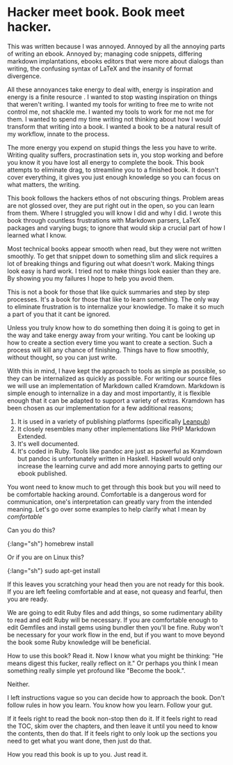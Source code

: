 # Hacker meet book. Book meet hacker.

This was written because I was annoyed. Annoyed by all the annoying parts of writing an ebook. Annoyed by;
managing code snippets, differing markdown implantations, ebooks editors that were more about dialogs than writing, the
confusing syntax of LaTeX and the insanity of format divergence.

All these annoyances take energy to deal with, energy is inspiration and energy is a finite resource . I wanted to stop
wasting inspiration on things that weren't writing. I wanted my tools for writing to free me to write not control me,
not shackle me. I wanted my tools to work for me not me for them. I wanted to spend my time writing not
thinking about how I would transform that writing into a book. I wanted a book to be a natural result of my workflow, 
innate to the process.

The more energy you expend on stupid things the less you have to write. Writing quality suffers, procrastination sets
in, you stop working and before you know it you have lost all energy to complete the book. This book attempts to
eliminate drag, to streamline you to a finished book. It doesn't cover everything, it gives you just enough knowledge 
so you can focus on what matters, the writing.

This book follows the hackers ethos of not obscuring things. Problem areas are not glossed over, they are put right out
in the open, so you can learn from them. Where I struggled you will know I did and why I did. I wrote this book through
countless frustrations with Markdown parsers, LaTeX packages and varying bugs; to ignore that would skip a crucial part
of how I learned what I know.

Most technical books appear smooth when read, but they were not written smoothly. To get that snippet down to something
slim and slick requires a lot of breaking things and figuring out what doesn't work. Making things look easy is hard
work. I tried not to make things look easier than they are. By showing you my failures I hope to help you avoid
them.

This is not a book for those that like quick summaries and step by step processes. It's a book for those that like to
learn something. The only way to eliminate frustration is to internalize your knowledge. To make it so much a part of
you that it cant be ignored. 

Unless you truly know how to do something then doing it is going to get in the way and take energy away from your
writing. You cant be looking up how to create a section every time you want to create a section. Such a process will
kill any chance of finishing. Things have to flow smoothly, without thought, so you can just write.

With this in mind, I have kept the approach to tools as simple as possible, so they can be internalized as quickly as
possible. For writing our source files we will use an implementation of Markdown called Kramdown. Markdown is simple
enough to internalize in a day and most importantly, it is flexible enough that it can be adapted to support a variety
of extras. Kramdown has been chosen as our implementation for a few additional reasons;

1. It is used in a variety of publishing platforms (specifically [Leanpub](https://leanpub.com))
2. It closely resembles many other implementations like PHP Markdown Extended. 
3. It's well documented.
4. It's coded in Ruby. Tools like pandoc are just as powerful as Kramdown but pandoc is unfortunately written in
Haskell. Haskell would only increase the learning curve and add more annoying parts to getting our
ebook published.

You wont need to know much to get through this book but you will need to be comfortable hacking around. Comfortable is 
a dangerous word for communication, one's interpretation can greatly vary from the intended meaning. Let's go over some
examples to help clarify what I mean by _comfortable_

Can you do this?

{:lang="sh"}
    homebrew install

Or if you are on Linux this?

{:lang="sh"}
    sudo apt-get install

If this leaves you scratching your head then you are not ready for this book. If you are left feeling comfortable and 
at ease, not queasy and fearful, then you are ready.

We are going to edit Ruby files and add things, so some rudimentary ability to read and edit Ruby will be necessary. If
you are comfortable enough to edit Gemfiles and install gems using bundler then you'll be fine. Ruby won't be necessary
for your work flow in the end, but if you want to move beyond the book some Ruby knowledge will be beneficial.

How to use this book? Read it. Now I know what you might be thinking: "He means digest this fucker, really reflect on
it." Or perhaps you think I mean something really simple yet profound like "Become the book.".  

Neither. 

I left instructions vague so you can decide how to approach the book. Don't follow rules in how you learn. You know how
you learn. Follow your gut. 

If it feels right to read the book non-stop then do it. If it feels right to read the TOC,
skim over the chapters, and then leave it until you need to know the contents, then do that. If it feels right to only
look up the sections you need to get what you want done, then just do that. 

How you read this book is up to you. Just read it.
